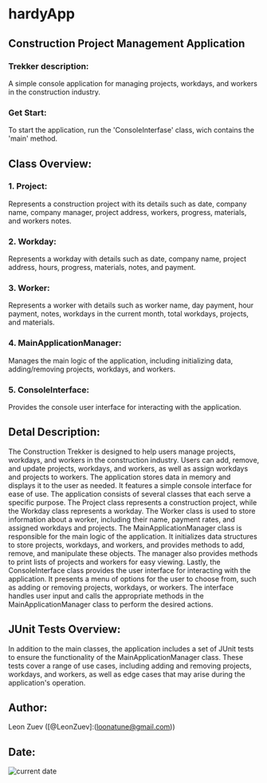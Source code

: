 # hardyApp

## Construction Project Management Application

### Trekker description:
A simple console application for managing projects, workdays,
and workers in the construction industry.

### Get Start:
To start the application, run the 'ConsoleInterfase' class,
wich contains the 'main' method.

## Class Overview:
### 1. Project:
Represents a construction project with its details such as
date, company name, company manager, project address, workers,
progress, materials, and workers notes.
### 2. Workday:
Represents a workday with details such as date, company
name, project address, hours, progress, materials, notes, and 
payment.
### 3. Worker:
Represents a worker with details such as worker name, day 
payment, hour payment, notes, workdays in the current month, total
workdays, projects, and materials.
### 4. MainApplicationManager:
Manages the main logic of the
application, including initializing data, adding/removing projects,
workdays, and workers.
### 5. ConsoleInterface:
Provides the console user interface for interacting
with the application.

## Detal Description:
The Construction Trekker is designed to help users manage projects,
workdays, and workers in the construction industry. Users can add,
remove, and update projects, workdays, and workers, as well as assign 
workdays and projects to workers. The application stores data in memory 
and displays it to the user as needed. It features a simple console 
interface for ease of use.
The application consists of several classes that each serve a specific
purpose. The Project class represents a construction project, while the 
Workday class represents a workday. The Worker class is used to store
information about a worker, including their name, payment rates, and
assigned workdays and projects.
The MainApplicationManager class is responsible for the main logic of
the application. It initializes data structures to store projects, workdays,
and workers, and provides methods to add, remove, and manipulate these 
objects. The manager also provides methods to print lists of projects and
workers for easy viewing.
Lastly, the ConsoleInterface class provides the user interface for
interacting with the application. It presents a menu of options for the user
to choose from, such as adding or removing projects, workdays, or
workers. The interface handles user input and calls the appropriate
methods in the MainApplicationManager class to perform the desired
actions.

## JUnit Tests Overview:
In addition to the main classes, the application includes a set of JUnit
tests to ensure the functionality of the MainApplicationManager class.
These tests cover a range of use cases, including adding and removing
projects, workdays, and workers, as well as edge cases that may arise
during the application's operation.

## Author:
Leon Zuev ([@LeonZuev]:(loonatune@gmail.com))

## Date:
![current date](https://img.shields.io/badge/date-2023.04.21-green)
